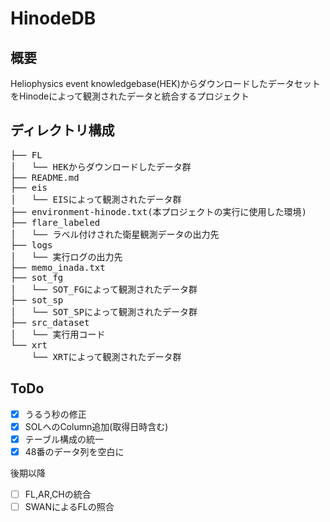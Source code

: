 # HinodeDB
## 概要

Heliophysics event knowledgebase(HEK)からダウンロードしたデータセットをHinodeによって観測されたデータと統合するプロジェクト

## ディレクトリ構成
<pre>
├── FL
│   └── HEKからダウンロードしたデータ群
├── README.md
├── eis
│   └── EISによって観測されたデータ群
├── environment-hinode.txt(本プロジェクトの実行に使用した環境)
├── flare_labeled
│   └── ラベル付けされた衛星観測データの出力先
├── logs
│   └── 実行ログの出力先
├── memo_inada.txt
├── sot_fg
│   └── SOT_FGによって観測されたデータ群
├── sot_sp
│   └── SOT_SPによって観測されたデータ群
├── src_dataset
│   └── 実行用コード
└── xrt
    └── XRTによって観測されたデータ群
</pre>
## ToDo
* [x] うるう秒の修正
* [x] SOLへのColumn追加(取得日時含む)
* [x] テーブル構成の統一
* [x] 48番のデータ列を空白に

後期以降
* [ ] FL,AR,CHの統合
* [ ] SWANによるFLの照合